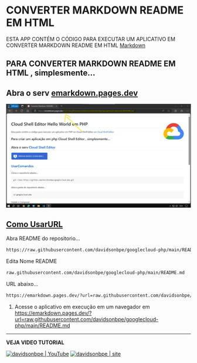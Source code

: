 <img src="https://emarkdown.pages.dev/d-framework/icon/512.png" min-width="150px" max-width="150px" width="150px" align="right" alt="">

# CONVERTER MARKDOWN README EM HTML

ESTA APP CONTÉM O CÓDIGO PARA EXECUTAR UM APLICATIVO EM CONVERTER MARKDOWN README EM HTML [Markdown][emarkdown.pages.dev]

[emarkdown.pages.dev]: https://emarkdown.pages.dev

PARA CONVERTER MARKDOWN README EM HTML , simplesmente...
----------

Abra o serv [emarkdown.pages.dev][emarkdown.pages.dev]
----------

[![CONVERTER MARKDOWN](https://raw.githubusercontent.com/davserv/notedmais/main/plugins/dist/css/Capturar.jpg)](https://emarkdown.pages.dev/?url=raw.githubusercontent.com/davidsonbpe/googlecloud-php/main/README.md)

[Como UsarURL](#UsarURL)
----------


Abra README do repositorio...
```bash
https://raw.githubusercontent.com/davidsonbpe/googlecloud-php/main/README.md

```

Edita Nome README

```bash
raw.githubusercontent.com/davidsonbpe/googlecloud-php/main/README.md

```

URL abaixo...
```bash
https://emarkdown.pages.dev/?url=raw.githubusercontent.com/davidsonbpe/googlecloud-php/main/README.md

```

1. Acesse o aplicativo em execução em um navegador em <https://emarkdown.pages.dev/?url=raw.githubusercontent.com/davidsonbpe/googlecloud-php/main/README.md>
--------



**VEJA VIDEO TUTORIAL**

[<img height="30" src="https://img.shields.io/badge/YouTube-FF0000?style=for-the-badge&logo=youtube&logoColor=white" alt="davidsonbpe | YouTube" />][youtube]
[<img height="30" src="https://img.shields.io/badge/Davidsonbpe-000000?style=for-the-badge&logo=Toggl&logoColor=white" alt="davidsonbpe | site" />][site]

[youtube]: https://www.youtube.com/channel/UCHqvw9v2Fp6o006lUskoigg/
[site]: https://davidsonbpe.blogspot.com
